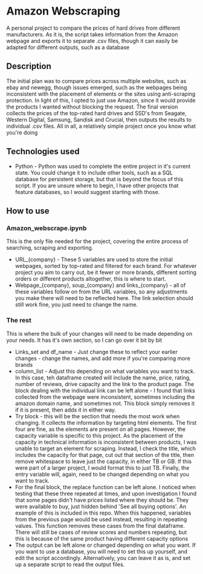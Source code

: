 # Amazon Webscraping
A personal project to compare the prices of hard drives from different manufacturers. As it is, the script takes information from the Amazon webpage and exports it to separate .csv files, though it can easily be adapted for different outputs, such as a database
## Description
The initial plan was to compare prices across multiple websites, such as ebay and newegg, though issues emerged, such as the webpages being inconsistent with the placement of elements or the sites using anti-scraping protection. In light of this, I opted to just use Amazon, since it would provide the products I wanted without blocking the request. The final version collects the prices of the top-rated hard drives and SSD's from Seagate, Western Digital, Samsung, Sandisk and Crucial, then outputs the results to individual .csv files. All in all, a relatively simple project once you know what you're doing

## Technologies used
* Python - Python was used to complete the entire project in it's current state. You could change it to include other tools, such as a SQL database for persistent storage, but that is beyond the focus of this script. If you are unsure where to begin, I have other projects that feature databases, so I would suggest starting with those.
## How to use

### Amazon_webscrape.ipynb

This is the only file needed for the project, covering the entire process of searching, scraping and exporting. 
* URL_{company} - These 5 variables are used to store the initial webpages, sorted by top-rated and filtered for each brand. For whatever project you aim to carry out, be it fewer or more brands, different sorting orders or different products altogether, this is where to start. 
* Webpage_{company},  soup_{company} and links_{company} - all of these variables follow on from the URL variables, so any adjustments you make there will need to be reflected here. The link selection should still work fine, you just need to change the name.
### The rest
This is where the bulk of your changes will need to be made depending on your needs. It has it's own section, so I can go over it bit by bit
* Links_set and df_name - Just change these to reflect your earlier changes - change the names, and add more if you're comparing more brands
* column_list - Adjust this depending on what variables you want to track. In this case, teh dataframe created will include the name, price, rating, number of reviews, drive capacity and the link to the product page.
The block dealing with the individual link can be left alone - I found that links collected from the webpage were inconsistent, sometimes including the amazon domain name, and sometimes not. This block simply removes it if it is present, then adds it in either way.
*  Try block - this will be the section that needs the most work when changing. It collects the information by targeting html elements. The first four are fine, as the elements are present on all pages. However, the capacity variable is specific to this project. As the placement of the capacity in technical information is inconsistent between products, I was unable to target an element for scraping. Instead, I check the title, which includes the capacity for that page, cut out that section of the title, then remove whitespace to leave just the capacity, in either TB or GB. If this were part of a larger project, I would format this to just TB. Finally, the entry variable will, again, need to be changed depending on what you want to track.
* For the final block, the replace function can be left alone. I noticed when testing that these three repeated at times, and upon investigation I found that some pages didn't have prices listed where they should be. They were available to buy, just hidden behind 'See all buying options'. An example of this is included in this repo. When this happened, variables from the previous page would be used instead, resulting in repeating values. This function removes these cases from the final dataframe. There will still be cases of review scores and numbers repeating, but this is because of the same product having different capacity options
* The output can be left alone or changed depending on what you want. If you want to use a database, you will need to set this up yourself, and edit the script accordingly. Alternatively, you can leave it as is, and set up a separate script to read the output files.
